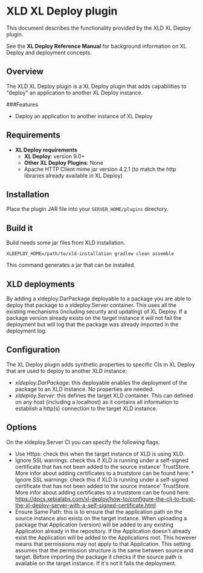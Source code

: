 # XLD XL Deploy plugin #

This document describes the functionality provided by the XLD XL Deploy plugin.

See the **XL Deploy Reference Manual** for background information on XL Deploy and deployment concepts.

## Overview

The XLD XL Deploy plugin is a XL Deploy plugin that adds capabilities to "deploy" an application to another XL Deploy instance.

###Features

* Deploy an application to another instance of XL Deploy

## Requirements

* **XL Deploy requirements**
	* **XL Deploy**: version 9.0+
	* **Other XL Deploy Plugins**: None
	* Apache HTTP Client mime jar version 4.2.1 (to match the http libraries already available in XL Deploy)

## Installation

Place the plugin JAR file into your `SERVER_HOME/plugins` directory. 

## Build it

Build needs some jar files from XLD installation. 

`XLDEPLOY_HOME=/path/to/xld-installation gradlew clean assemble`

This command generates a jar that can be installed.

## XLD deployments

By adding a xldeploy.DarPackage deployable to a package you are able to deploy that package to a xldeploy.Server container. This uses all the existing mechanisms (including security and updating) of XL Deploy.
If a package version already exists on the target instance it will not fail the deployment but will log that the package was already imported in the deployment log.

## Configuration

The XL Deploy plugin adds synthetic properties to specific CIs in XL Deploy that are used to deploy to another XLD instance:
* *xldeploy.DarPackage*: this deployable enables the deployment of the package to an XLD instance. No properties are needed.
* *xldeploy.Server*: this defines the target XLD container. This can defined on any host (including a localhost) as it contains all information to establish a http(s) connection to the target XLD instance.

## Options

On the xldeploy.Server CI you can specify the following flags:
* Use Https: check this when the target instance of XLD is using XLD.
* Ignore SSL warnings: check this if XLD is running under a self-signed certificate that has not been added to the source instance' TrustStore. More infor about adding certificates to a truststore can be found here: * Ignore SSL warnings: check this if XLD is running under a self-signed certificate that has not been added to the source instance' TrustStore. More infor about adding certificates to a truststore can be found here: https://docs.xebialabs.com/xl-deploy/how-to/configure-the-cli-to-trust-the-xl-deploy-server-with-a-self-signed-certificate.html
* Ensure Same Path: this is to ensure that the application path on the source instance also exists on the target instance. When uploading a package that Application (version) will be added to any existing Application already in the repository. If the Application doesn't already exist the Application will be added to the Applications root. This however means that permissions may not apply to that Application. This setting assumes that the permission structure is the same between source and target. Before importing the package it checks if the source path is available on the target instance. If it's not it fails the deployment.

 
